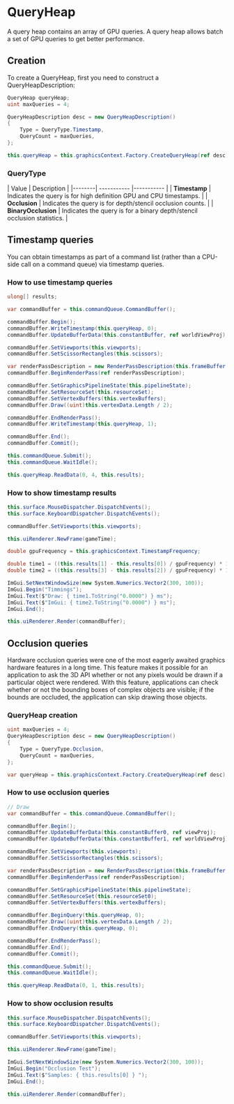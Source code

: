 # QueryHeap

A query heap contains an array of GPU queries. A query heap allows batch a set of GPU queries to get better performance.

## Creation

To create a QueryHeap, first you need to construct a QueryHeapDescription:

```csharp
QueryHeap queryHeap;
uint maxQueries = 4;

QueryHeapDescription desc = new QueryHeapDescription()
{
    Type = QueryType.Timestamp,
    QueryCount = maxQueries,
};

this.queryHeap = this.graphicsContext.Factory.CreateQueryHeap(ref desc);

```

### QueryType

| Value | Description |
|--------| ----------- |----------- |
| **Timestamp** | Indicates the query is for high definition GPU and CPU timestamps. |
| **Occlusion** | Indicates the query is for depth/stencil occlusion counts. |
| **BinaryOcclusion** | Indicates the query is for a binary depth/stencil occlusion statistics. |

## Timestamp queries

You can obtain timestamps as part of a command list (rather than a CPU-side call on a command queue) via timestamp queries.

### How to use timestamp queries

```csharp
ulong[] results;

var commandBuffer = this.commandQueue.CommandBuffer();

commandBuffer.Begin();
commandBuffer.WriteTimestamp(this.queryHeap, 0);
commandBuffer.UpdateBufferData(this.constantBuffer, ref worldViewProj);

commandBuffer.SetViewports(this.viewports);
commandBuffer.SetScissorRectangles(this.scissors);

var renderPassDescription = new RenderPassDescription(this.frameBuffer, ClearValue.Default);
commandBuffer.BeginRenderPass(ref renderPassDescription);

commandBuffer.SetGraphicsPipelineState(this.pipelineState);
commandBuffer.SetResourceSet(this.resourceSet);
commandBuffer.SetVertexBuffers(this.vertexBuffers);
commandBuffer.Draw((uint)this.vertexData.Length / 2);

commandBuffer.EndRenderPass();
commandBuffer.WriteTimestamp(this.queryHeap, 1);

commandBuffer.End();
commandBuffer.Commit();

this.commandQueue.Submit();
this.commandQueue.WaitIdle();

this.queryHeap.ReadData(0, 4, this.results);
```

### How to show timestamp results

```csharp
this.surface.MouseDispatcher.DispatchEvents();
this.surface.KeyboardDispatcher.DispatchEvents();

commandBuffer.SetViewports(this.viewports);

this.uiRenderer.NewFrame(gameTime);

double gpuFrequency = this.graphicsContext.TimestampFrequency;

double time1 = ((this.results[1] - this.results[0]) / gpuFrequency) * 1000.0;
double time2 = ((this.results[3] - this.results[2]) / gpuFrequency) * 1000.0;

ImGui.SetNextWindowSize(new System.Numerics.Vector2(300, 100));
ImGui.Begin("Timmings");
ImGui.Text($"Draw: { time1.ToString("0.0000") } ms");
ImGui.Text($"ImGui: { time2.ToString("0.0000") } ms");
ImGui.End();

this.uiRenderer.Render(commandBuffer);
```

## Occlusion queries

Hardware occlusion queries were one of the most eagerly awaited graphics hardware features in a long time. This feature makes it possible for an application to ask the 3D API whether or not any pixels would be drawn if a particular object were rendered. With this feature, applications can check whether or not the bounding boxes of complex objects are visible; if the bounds are occluded, the application can skip drawing those objects.

### QueryHeap creation

```csharp
uint maxQueries = 4;
QueryHeapDescription desc = new QueryHeapDescription()
{
    Type = QueryType.Occlusion,
    QueryCount = maxQueries,
};

var queryHeap = this.graphicsContext.Factory.CreateQueryHeap(ref desc);
```

### How to use occlusion queries

```csharp
// Draw
var commandBuffer = this.commandQueue.CommandBuffer();

commandBuffer.Begin();
commandBuffer.UpdateBufferData(this.constantBuffer0, ref viewProj);
commandBuffer.UpdateBufferData(this.constantBuffer1, ref worldViewProj);

commandBuffer.SetViewports(this.viewports);
commandBuffer.SetScissorRectangles(this.scissors);

var renderPassDescription = new RenderPassDescription(this.frameBuffer, ClearValue.Default);
commandBuffer.BeginRenderPass(ref renderPassDescription);

commandBuffer.SetGraphicsPipelineState(this.pipelineState);
commandBuffer.SetResourceSet(this.resourceSet0);
commandBuffer.SetVertexBuffers(this.vertexBuffers);

commandBuffer.BeginQuery(this.queryHeap, 0);
commandBuffer.Draw((uint)this.vertexData.Length / 2);
commandBuffer.EndQuery(this.queryHeap, 0);

commandBuffer.EndRenderPass();
commandBuffer.End();
commandBuffer.Commit();

this.commandQueue.Submit();
this.commandQueue.WaitIdle();

this.queryHeap.ReadData(0, 1, this.results);
```

### How to show occlusion results

```csharp
this.surface.MouseDispatcher.DispatchEvents();
this.surface.KeyboardDispatcher.DispatchEvents();

commandBuffer.SetViewports(this.viewports);

this.uiRenderer.NewFrame(gameTime);

ImGui.SetNextWindowSize(new System.Numerics.Vector2(300, 100));
ImGui.Begin("Occlusion Test");
ImGui.Text($"Samples: { this.results[0] } ");
ImGui.End();

this.uiRenderer.Render(commandBuffer);
```